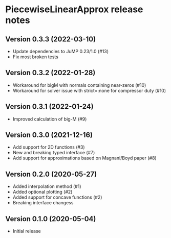 PiecewiseLinearApprox release notes
===================================

Version 0.3.3 (2022-03-10)
--------------------------
- Update dependencies to JuMP 0.23/1.0 (#13)
- Fix most broken tests

Version 0.3.2 (2022-01-28)
--------------------------
- Workaround for bigM with normals containing near-zeros (#10)
- Workaround for solver issue with strict=:none for compressor duty (#10)

Version 0.3.1 (2022-01-24)
--------------------------
- Improved calculation of big-M (#9)

Version 0.3.0 (2021-12-16)
--------------------------
- Add support for 2D functions (#3)
- New and breaking typed interface (#7)
- Add support for approximations based on Magnani/Boyd paper (#8)


Version 0.2.0 (2020-05-27)
--------------------------
- Added interpolation method (#1)
- Added optional plotting (#2)
- Added support for concave functions (#2)
- Breaking interface changess

Version 0.1.0 (2020-05-04)
--------------------------
- Initial release